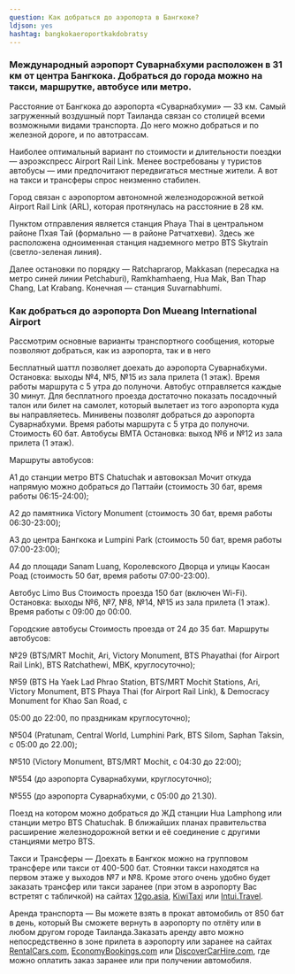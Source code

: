 ```yaml
---
question: Как добраться до аэропорта в Бангкоке?
ldjson: yes
hashtag: bangkokaeroportkakdobratsy
---
```


### Международный аэропорт Суварнабхуми расположен в 31 км от центра Бангкока. Добраться до города можно на такси, маршрутке, автобусе или метро.

Расстояние от Бангкока до аэропорта «Суварнабхуми» — 33 км. Самый загруженный воздушный порт Таиланда связан со столицей всеми возможными видами транспорта. До него можно добраться и по железной дороге, и по автотрассам.

Наиболее оптимальный вариант по стоимости и длительности поездки — аэроэкспресс Airport Rail Link. Менее востребованы у туристов автобусы — ими предпочитают передвигаться местные жители. А вот на такси и трансферы спрос неизменно стабилен.

Город связан с аэропортом автономной железнодорожной веткой Airport Rail Link (ARL), которая протянулась на расстояние в 28 км.

Пунктом отправления является станция Phaya Thai в центральном районе Пхая Тай (формально — в районе Ратчатхеви). Здесь же расположена одноименная станция надземного метро BTS Skytrain (светло-зеленая линия).

Далее остановки по порядку — Ratchaprarop, Makkasan (пересадка на метро синей линии Petchaburi), Ramkhamhaeng, Hua Mak, Ban Thap Chang, Lat Krabang. Конечная — станция Suvarnabhumi.

### Как добраться до аэропорта  Don Mueang International Airport

Рассмотрим основные варианты транспортного сообщения, которые позволяют добраться, как из аэропорта, так и в него

Бесплатный шаттл позволяет доехать до аэропорта Суварнабхуми. Остановка: выходы №4, №5, №15 из зала прилета (1 этаж). Время работы маршрута с 5 утра до полуночи. Автобус отправляется каждые 30 минут. Для бесплатного проезда достаточно показать посадочный талон или билет на самолет, который вылетает из того аэропорта куда вы направляетесь.
Минивены позволят добраться до аэропорта Суварнабхуми. Время работы маршрута с 5 утра до полуночи. Стоимость 60 бат.
Автобусы BMTA Остановка: выход №6 и №12 из зала прилета (1 этаж). 

Маршруты автобусов:

A1 до станции метро BTS Chatuchak и автовокзал Мочит откуда напрямую можно добраться до Паттайи (стоимость 30 бат, время работы 06:15-24:00);

A2 до памятника Victory Monument (стоимость 30 бат, время работы 06:30-23:00);

A3 до центра Бангкока и Lumpini Park (стоимость 50 бат, время работы 07:00-23:00);

A4 до площади Sanam Luang, Королевского Дворца и улицы Каосан Роад (стоимость 50 бат, время работы 07:00-23:00).

Автобус Limo Bus Стоимость проезда 150 бат (включен Wi-Fi). Остановка: выходы №6, №7, №8, №14, №15 из зала прилета (1 этаж). Время работы с 09:00 до 00:00.

Городские автобусы Стоимость проезда от 24 до 35 бат. Маршруты автобусов:

№29 (BTS/MRT Mochit, Ari, Victory Monument, BTS Phayathai (for Airport Rail Link), BTS Ratchathewi, MBK, круглосуточно);

№59 (BTS Ha Yaek Lad Phrao Station, BTS/MRT Mochit Stations, Ari, Victory Monument, BTS Phaya Thai (for Airport Rail Link), & Democracy Monument for Khao San Road, с 

05:00 до 22:00, по праздникам круглосуточно);

№504 (Pratunam, Central World, Lumphini Park, BTS Silom, Saphan Taksin, с 05:00 до 22.00);

№510 (Victory Monument, BTS/MRT Mochit, с 04:30 до 22:00);

№554 (до аэропорта Суварнабхуми, круглосуточно);

№555 (до аэропорта Суварнабхуми, с 05:00 до 21.30).

Поезд на котором можно добраться до ЖД станции Hua Lamphong или станции метро BTS Chatuchak. В ближайших планах правительства расширение железнодорожной ветки и её соединение с другими станциями метро BTS.

Такси и Трансферы — Доехать в Бангкок можно на групповом трансфере или такси от 400-500 бат. Стоянки такси находятся на первом этаже у выходов №7 и №8. Кроме этого очень удобно будет заказать трансфер или такси заранее (при этом в аэропорту Вас встретят с табличкой) на сайтах [12go.asia](12go.asia), [KiwiTaxi](KiwiTaxu.ru) или [Intui.Travel](Intui.Travel).

Аренда транспорта — Вы можете взять в прокат автомобиль от 850 бат в день, который Вы сможете вернуть в аэропорту по отлёту или в любом другом городе Таиланда.Заказать аренду авто можно непосредственно в зоне прилета в аэропорту или заранее на сайтах [RentalCars.com](RentalCars.com), [EconomyBookings.com](EconomyBookings.com) или [DiscoverCarHire.com](DiscoverCarHire.com), где можно оплатить заказ заранее или при получении автомобиля.
